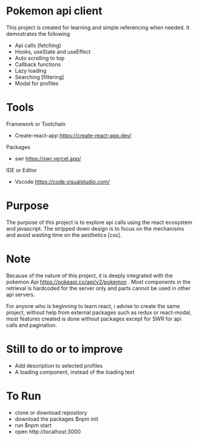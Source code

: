 # Pokemon api client

This project is created for learning and simple referencing when needed. It demostrates the following
- Api calls (fetching)
- Hooks, useState and useEffect
- Auto scrolling to top
- Callback functions
- Lazy loading
- Searching [filtering]
- Modal for profiles

# Tools
Framework or Toolchain
- Create-react-app  https://create-react-app.dev/
  
Packages
- swr  https://swr.vercel.app/

IDE or Editor
- Vscode  https://code.visualstudio.com/

# Purpose
The purpose of this project is to explore api calls using the react ecosystem and javascript. The stripped down design is to focus on the mechanisms and avoid wasting time on the aesthetics [css].  

# Note
Because of the nature of this project, it is deeply integrated with the pokemon Api https://pokeapi.co/api/v2/pokemon . Most components in the retrieval is hardcoded for the server only and parts cannot be used in other api servers.

For anyone who is beginning to learn react, i advise to create the same project, without help from external packages such as redux or react-modal, most features created is done without packages except for SWR for api calls and pagination.

# Still to do or to improve
* Add description to selected profiles
* A loading component, instead of the loading text

# To Run
- clone or download repository
- download the packages $npm init
- run $npm start
- open http://localhost:3000




